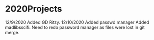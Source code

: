 # 2020Projects
12/9/2020
Added GD Ritzy.
12/10/2020
Added passwd manager
Added madlibsscifi.
Need to redo password manager as files were lost in git merge.
